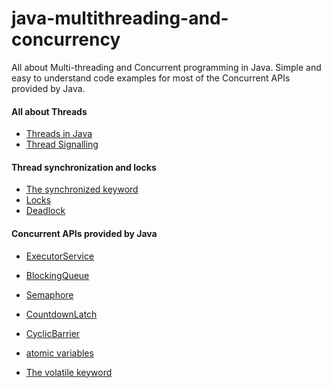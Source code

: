 # java-multithreading-and-concurrency

All about Multi-threading and Concurrent programming in Java. Simple and easy to understand code examples for most of the Concurrent APIs provided by Java.

#### All about Threads
* [Threads in Java](https://github.com/abhinav-nath/java-multithreading-and-concurrency/tree/master/src/com/codecafe/concurrency/thread "Threads in Java")<br>
* [Thread Signalling](https://github.com/abhinav-nath/java-multithreading-and-concurrency/tree/master/src/com/codecafe/concurrency/threadsignalling "Thread Signalling")<br>

#### Thread synchronization and locks
* [The synchronized keyword](https://github.com/abhinav-nath/java-multithreading-and-concurrency/tree/master/src/com/codecafe/concurrency/_synchronized "synchronized keyword")<br>
* [Locks](https://github.com/abhinav-nath/java-multithreading-and-concurrency/tree/master/src/com/codecafe/concurrency/locks "Locks in Java")<br>
* [Deadlock](https://github.com/abhinav-nath/java-multithreading-and-concurrency/tree/master/src/com/codecafe/concurrency/deadlock "Deadlock")<br>

#### Concurrent APIs provided by Java
* [ExecutorService](https://github.com/abhinav-nath/java-multithreading-and-concurrency/tree/master/src/com/codecafe/concurrency/executorservice "ExecutorService in Java")<br>
* [BlockingQueue](https://github.com/abhinav-nath/java-multithreading-and-concurrency/tree/master/src/com/codecafe/concurrency/blockingqueue "BlockingQueue")<br>
* [Semaphore](https://github.com/abhinav-nath/java-multithreading-and-concurrency/tree/master/src/com/codecafe/concurrency/semaphore "Semaphore in Java")<br>
* [CountdownLatch](https://github.com/abhinav-nath/java-multithreading-and-concurrency/tree/master/src/com/codecafe/concurrency/countdownlatch "CountdownLatch in Java")<br>
* [CyclicBarrier](https://github.com/abhinav-nath/java-multithreading-and-concurrency/tree/master/src/com/codecafe/concurrency/cyclicbarrier "CyclicBarrier in Java")<br>

* [atomic variables](https://github.com/abhinav-nath/java-multithreading-and-concurrency/tree/master/src/com/codecafe/concurrency/_atomic "atomic variables in Java")<br>
* [The volatile keyword](https://github.com/abhinav-nath/java-multithreading-and-concurrency/tree/master/src/com/codecafe/concurrency/_volatile "volatile keyword in Java")<br>
